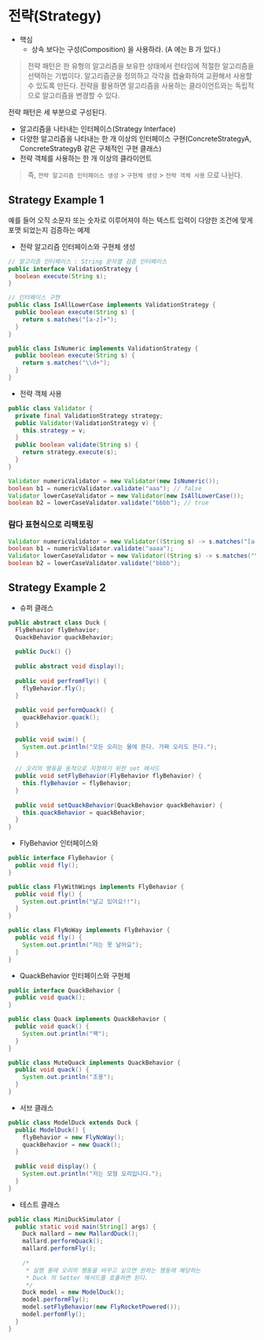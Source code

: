 # 전략(Strategy)

- 핵심
  - 상속 보다는 구성(Composition) 을 사용하라. (A 에는 B 가 있다.)

> 전략 패턴은 한 유형의 알고리즘을 보유한 상태에서 런타임에 적절한 알고리즘을 선택하는 기법이다. 알고리즘군을 정의하고 각각을 캡슐화하여 교환해서
사용할 수 있도록 만든다. 전략을 활용하면 알고리즘을 사용하는 클라이언트와는 독립적으로 알고리즘을 변경할 수 있다.

전략 패턴은 세 부분으로 구성된다.

- 알고리즘을 나타내는 인터페이스(Strategy Interface)
- 다양한 알고리즘을 나타내는 한 개 이상의 인터페이스 구현(ConcreteStrategyA, ConcreteStrategyB 같은 구체적인 구현 클래스)
- 전략 객체를 사용하는 한 개 이상의 클라이언트

> 즉, `전략 알고리즘 인터페이스 생성` > `구현체 생성` > `전략 객체 사용` 으로 나뉜다.

## Strategy Example 1

예를 들어 오직 소문자 또는 숫자로 이루어져야 하는 텍스트 입력이 다양한 조건에 맞게 포맷 되었는지 검증하는 예제

- 전략 알고리즘 인터페이스와 구현체 생성

```java
// 알고리즘 인터페이스 : String 문자열 검증 인터페이스
public interface ValidationStrategy {
  boolean execute(String s); 
}

// 인터페이스 구현
public class IsAllLowerCase implements ValidationStrategy {
  public boolean execute(String s) {
    return s.matches("[a-z]+");
  }
}

public class IsNumeric implements ValidationStrategy {
  public boolean execute(String s) {
    return s.matches("\\d+");
  }
}
```

- 전략 객체 사용

```java
public class Validator {
  private final ValidationStrategy strategy;
  public Validator(ValidationStrategy v) {
    this.strategy = v;
  }
  public boolean validate(String s) {
    return strategy.execute(s);
  }
}

Validator numericValidator = new Validator(new IsNumeric());
boolean b1 = numericValidator.validate("aaa"); // false
Validator lowerCaseValidator = new Validator(new IsAllLowerCase());
boolean b2 = lowerCaseValidator.validate("bbbb"); // true
```

### 람다 표현식으로 리팩토링

```java
Validator numericValidator = new Validator((String s) -> s.matches("[a-z]+"));
boolean b1 = numericValidator.validate("aaaa");
Validator lowerCaseValidator = new Validator((String s) -> s.matches("\\d+"));
boolean b2 = lowerCaseValidator.validate("bbbb");
```

## Strategy Example 2

- 슈퍼 클래스

```java
public abstract class Duck {
  FlyBehavior flyBehavior;
  QuackBehavior quackBehavior;
  
  public Duck() {}
  
  public abstract void display();
  
  public void perfromFly() {
    flyBehavior.fly();
  }
  
  public void performQuack() {
    quackBehavior.quack();
  }
  
  public void swim() {
    System.out.println("모든 오리는 물에 뜬다. 가짜 오리도 뜬다.");
  }
  
  // 오리의 행동을 동적으로 지정하기 위한 set 메서드
  public void setFlyBehavior(FlyBehavior flyBehavior) {
    this.flyBehavior = flyBehavior;
  }
  
  public void setQuackBehavior(QuackBehavior quackBehavior) {
    this.quackBehavior = quackBehavior;
  }
}
```

- FlyBehavior 인터페이스와 

```java
public interface FlyBehavior {
  public void fly();
}

public class FlyWithWings implements FlyBehavior {
  public void fly() {
    System.out.println("날고 있어요!!");
  }
}

public class FlyNoWay implements FlyBehavior {
  public void fly() {
    System.out.println("저는 못 날아요");
  }
}
```

- QuackBehavior 인터페이스와 구현체

```java
public interface QuackBehavior {
  public void quack();
}

public class Quack implements QuackBehavior {
  public void quack() {
    System.out.println("꽥");  
  }
}

public class MuteQuack implements QuackBehavior {
  public void quack() {
    System.out.println("조용");
  }
}
```

- 서브 클래스

```java
public class ModelDuck extends Duck {
  public ModelDuck() {
    flyBehavior = new FlyNoWay();
    quackBehavior = new Quack();
  }
  
  public void display() {
    System.out.println("저는 모형 오리입니다.");
  }
}
```

- 테스트 클래스

```java
public class MiniDuckSimulator {
  public static void main(String[] args) {
    Duck mallard = new MallardDuck();
    mallard.performQuack();
    mallard.performFly();
    
    /*
     * 실행 중에 오리의 행동을 바꾸고 싶으면 원하는 행동에 해당하는
     * Duck 의 Setter 메서드를 호출하면 된다.
     */
    Duck model = new ModelDuck();
    model.performFly();
    model.setFlyBehavior(new FlyRocketPowered());
    model.perfomFly();
  }
}
```
